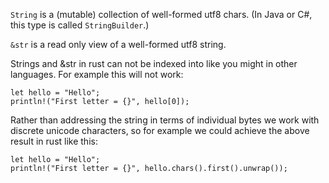 `String` is a (mutable) collection of well-formed utf8 chars. (In Java or C#, this type is called `StringBuilder`.)

`&str` is a read only view of a well-formed utf8 string.

Strings and &str in rust can not be indexed into like you might in other languages.
For example this will not work:
```
let hello = "Hello";
println!("First letter = {}", hello[0]);
```

Rather than addressing the string in terms of individual bytes we work with discrete unicode characters,
so for example we could achieve the above result in rust like this:
```
let hello = "Hello";
println!("First letter = {}", hello.chars().first().unwrap());
```